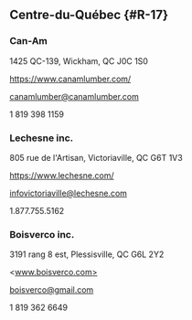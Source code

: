 
## Centre-du-Québec {#R-17}

### Can-Am

1425 QC-139, Wickham, QC J0C 1S0

<https://www.canamlumber.com/>

<canamlumber@canamlumber.com>

1 819 398 1159

### Lechesne inc.

805 rue de l'Artisan, Victoriaville, QC G6T 1V3 

<https://www.lechesne.com/>

<infovictoriaville@lechesne.com>

1.877.755.5162

### Boisverco inc.

3191 rang 8 est, Plessisville, QC G6L 2Y2

<www.boisverco.com>

<boisverco@gmail.com>

1 819 362 6649

